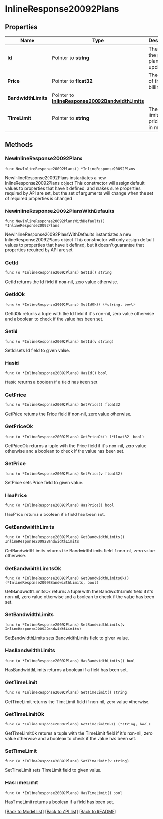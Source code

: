 # InlineResponse20092Plans

## Properties

Name | Type | Description | Notes
------------ | ------------- | ------------- | -------------
**Id** | Pointer to **string** | The id of the pricing plan to update. | [optional] 
**Price** | Pointer to **float32** | The price of the billing plan. | [optional] 
**BandwidthLimits** | Pointer to [**InlineResponse20092BandwidthLimits**](InlineResponse20092BandwidthLimits.md) |  | [optional] 
**TimeLimit** | Pointer to **string** | The time limit of the pricing plan in minutes. | [optional] 

## Methods

### NewInlineResponse20092Plans

`func NewInlineResponse20092Plans() *InlineResponse20092Plans`

NewInlineResponse20092Plans instantiates a new InlineResponse20092Plans object
This constructor will assign default values to properties that have it defined,
and makes sure properties required by API are set, but the set of arguments
will change when the set of required properties is changed

### NewInlineResponse20092PlansWithDefaults

`func NewInlineResponse20092PlansWithDefaults() *InlineResponse20092Plans`

NewInlineResponse20092PlansWithDefaults instantiates a new InlineResponse20092Plans object
This constructor will only assign default values to properties that have it defined,
but it doesn't guarantee that properties required by API are set

### GetId

`func (o *InlineResponse20092Plans) GetId() string`

GetId returns the Id field if non-nil, zero value otherwise.

### GetIdOk

`func (o *InlineResponse20092Plans) GetIdOk() (*string, bool)`

GetIdOk returns a tuple with the Id field if it's non-nil, zero value otherwise
and a boolean to check if the value has been set.

### SetId

`func (o *InlineResponse20092Plans) SetId(v string)`

SetId sets Id field to given value.

### HasId

`func (o *InlineResponse20092Plans) HasId() bool`

HasId returns a boolean if a field has been set.

### GetPrice

`func (o *InlineResponse20092Plans) GetPrice() float32`

GetPrice returns the Price field if non-nil, zero value otherwise.

### GetPriceOk

`func (o *InlineResponse20092Plans) GetPriceOk() (*float32, bool)`

GetPriceOk returns a tuple with the Price field if it's non-nil, zero value otherwise
and a boolean to check if the value has been set.

### SetPrice

`func (o *InlineResponse20092Plans) SetPrice(v float32)`

SetPrice sets Price field to given value.

### HasPrice

`func (o *InlineResponse20092Plans) HasPrice() bool`

HasPrice returns a boolean if a field has been set.

### GetBandwidthLimits

`func (o *InlineResponse20092Plans) GetBandwidthLimits() InlineResponse20092BandwidthLimits`

GetBandwidthLimits returns the BandwidthLimits field if non-nil, zero value otherwise.

### GetBandwidthLimitsOk

`func (o *InlineResponse20092Plans) GetBandwidthLimitsOk() (*InlineResponse20092BandwidthLimits, bool)`

GetBandwidthLimitsOk returns a tuple with the BandwidthLimits field if it's non-nil, zero value otherwise
and a boolean to check if the value has been set.

### SetBandwidthLimits

`func (o *InlineResponse20092Plans) SetBandwidthLimits(v InlineResponse20092BandwidthLimits)`

SetBandwidthLimits sets BandwidthLimits field to given value.

### HasBandwidthLimits

`func (o *InlineResponse20092Plans) HasBandwidthLimits() bool`

HasBandwidthLimits returns a boolean if a field has been set.

### GetTimeLimit

`func (o *InlineResponse20092Plans) GetTimeLimit() string`

GetTimeLimit returns the TimeLimit field if non-nil, zero value otherwise.

### GetTimeLimitOk

`func (o *InlineResponse20092Plans) GetTimeLimitOk() (*string, bool)`

GetTimeLimitOk returns a tuple with the TimeLimit field if it's non-nil, zero value otherwise
and a boolean to check if the value has been set.

### SetTimeLimit

`func (o *InlineResponse20092Plans) SetTimeLimit(v string)`

SetTimeLimit sets TimeLimit field to given value.

### HasTimeLimit

`func (o *InlineResponse20092Plans) HasTimeLimit() bool`

HasTimeLimit returns a boolean if a field has been set.


[[Back to Model list]](../README.md#documentation-for-models) [[Back to API list]](../README.md#documentation-for-api-endpoints) [[Back to README]](../README.md)


